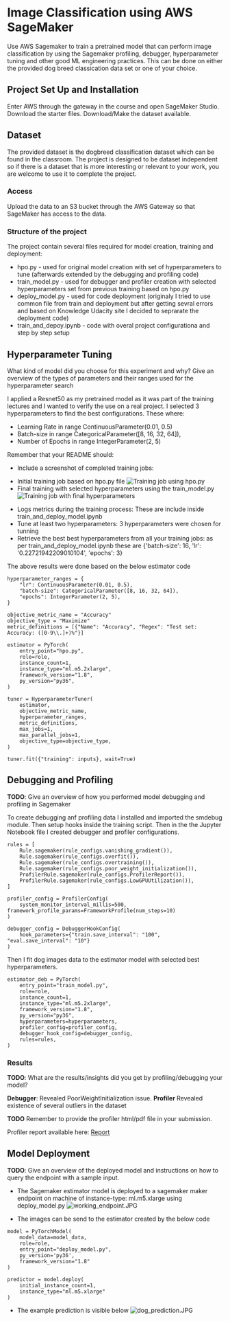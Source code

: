 # Image Classification using AWS SageMaker

Use AWS Sagemaker to train a pretrained model that can perform image classification by using the Sagemaker profiling, debugger, hyperparameter tuning and other good ML engineering practices. This can be done on either the provided dog breed classication data set or one of your choice.

## Project Set Up and Installation
Enter AWS through the gateway in the course and open SageMaker Studio. 
Download the starter files.
Download/Make the dataset available. 

## Dataset
The provided dataset is the dogbreed classification dataset which can be found in the classroom.
The project is designed to be dataset independent so if there is a dataset that is more interesting or relevant to your work, you are welcome to use it to complete the project.

### Access
Upload the data to an S3 bucket through the AWS Gateway so that SageMaker has access to the data. 

### Structure of the project
The project contain several files required for model creation, training and deployment:
* hpo.py - used for original model creation with set of hyperparameters to tune (afterwards extended by the debugging and profiling code)
* train_model.py - used for debugger and profiler creation with selected hyperparameters set from previous training based on hpo.py
* deploy_model.py - used for code deployment (originaly I tried to use common file from train and deployment but after getting sevral errors and based on Knowledge Udacity site I decided to seprarate the deployment code)
* train_and_depoy.ipynb - code with overal project configurationa and step by step setup

## Hyperparameter Tuning
What kind of model did you choose for this experiment and why? Give an overview of the types of parameters and their ranges used for the hyperparameter search

I applied a Resnet50 as my pretrained model as it was part of the training lectures and I wanted to verify the use on a real project.
I selected 3 hyperparameters to find the best configurations. These where:
* Learning Rate in range ContinuousParameter(0.01, 0.5)
* Batch-size in range CategoricalParameter([8, 16, 32, 64]),
* Number of Epochs in range IntegerParameter(2, 5)

Remember that your README should:
- Include a screenshot of completed training jobs:
* Initial training job based on hpo.py file 
![Training job using hpo.py](./training_job_hpo.JPG)
* Final training with selected hyperparameters using the train_model.py
![Training job with final hyperparameters](./training_job_finalparameters.JPG)

- Logs metrics during the training process: These are include inside train_and_deploy_model.ipynb
- Tune at least two hyperparameters: 3 hyperparameters were chosen for tunning
- Retrieve the best best hyperparameters from all your training jobs: as per train_and_deploy_model.ipynb these are {'batch-size': 16, 'lr': '0.22721942209010104', 'epochs': 3}

The above results were done based on the below estimator code
```
hyperparameter_ranges = {
    "lr": ContinuousParameter(0.01, 0.5),
    "batch-size": CategoricalParameter([8, 16, 32, 64]),
    "epochs": IntegerParameter(2, 5),
}

objective_metric_name = "Accuracy"
objective_type = "Maximize"
metric_definitions = [{"Name": "Accuracy", "Regex": "Test set: Accuracy: ([0-9\\.]+)%"}]

estimator = PyTorch(
    entry_point="hpo.py",
    role=role,
    instance_count=1,
    instance_type="ml.m5.2xlarge",
    framework_version="1.8",
    py_version="py36",
)

tuner = HyperparameterTuner(
    estimator,
    objective_metric_name,
    hyperparameter_ranges,
    metric_definitions,
    max_jobs=1,
    max_parallel_jobs=1,
    objective_type=objective_type,
)

tuner.fit({"training": inputs}, wait=True)
```


## Debugging and Profiling
**TODO**: Give an overview of how you performed model debugging and profiling in Sagemaker

To create debugging anf profiling data I installed and imported the smdebug module. Then setup hooks inside the training script. Then in the the Jupyter Notebook file  I created debugger and profiler configurations. 

```
rules = [
    Rule.sagemaker(rule_configs.vanishing_gradient()),
    Rule.sagemaker(rule_configs.overfit()),
    Rule.sagemaker(rule_configs.overtraining()),
    Rule.sagemaker(rule_configs.poor_weight_initialization()),
    ProfilerRule.sagemaker(rule_configs.ProfilerReport()),
    ProfilerRule.sagemaker(rule_configs.LowGPUUtilization()),
]

profiler_config = ProfilerConfig(
    system_monitor_interval_millis=500, framework_profile_params=FrameworkProfile(num_steps=10)
)

debugger_config = DebuggerHookConfig(
    hook_parameters={"train.save_interval": "100", "eval.save_interval": "10"}
)
```


Then I fit dog images data to the estimator model with selected best hyperparameters.
```
estimator_deb = PyTorch(
    entry_point="train_model.py",
    role=role,
    instance_count=1,
    instance_type="ml.m5.2xlarge",
    framework_version="1.8",
    py_version="py36",
    hyperparameters=hyperparameters,
    profiler_config=profiler_config,
    debugger_hook_config=debugger_config,
    rules=rules,
)
```

### Results
**TODO**: What are the results/insights did you get by profiling/debugging your model?

**Debugger**: Revealed PoorWeightInitialization issue.
**Profiler** Revealed existence of several outliers in the dataset

**TODO** Remember to provide the profiler html/pdf file in your submission.

Profiler report available here: [Report](./profiler-report.html)

## Model Deployment
**TODO**: Give an overview of the deployed model and instructions on how to query the endpoint with a sample input.

- The Sagemaker estimator model is deployed to a sagemaker maker endpoint on machine of instance-type: ml.m5.xlarge using deploy_model.py
![working_endpoint.JPG](./working_endpoint.JPG)

- The images can be send to the estimator created by the below code
```
model = PyTorchModel(
    model_data=model_data,
    role=role,
    entry_point="deploy_model.py",
    py_version='py36',
    framework_version="1.8"
)

predictor = model.deploy(
    initial_instance_count=1, 
    instance_type="ml.m5.xlarge"
)
```
- The example prediction is visible below
![dog_prediction.JPG](./dog_prediction.JPG)
